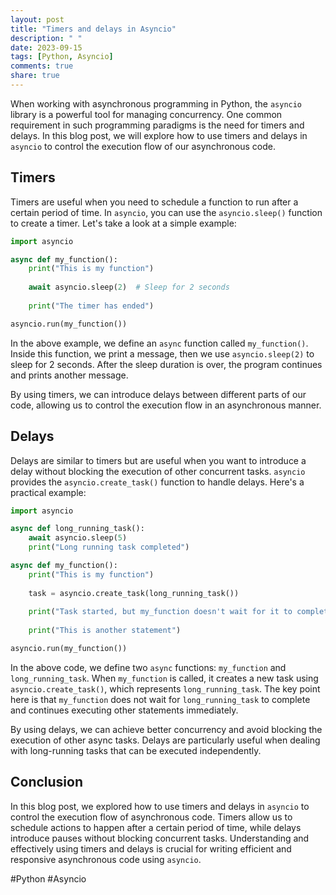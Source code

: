 ```yaml
---
layout: post
title: "Timers and delays in Asyncio"
description: " "
date: 2023-09-15
tags: [Python, Asyncio]
comments: true
share: true
---
```


When working with asynchronous programming in Python, the `asyncio` library is a powerful tool for managing concurrency. One common requirement in such programming paradigms is the need for timers and delays. In this blog post, we will explore how to use timers and delays in `asyncio` to control the execution flow of our asynchronous code.

## Timers

Timers are useful when you need to schedule a function to run after a certain period of time. In `asyncio`, you can use the `asyncio.sleep()` function to create a timer. Let's take a look at a simple example:

```python
import asyncio

async def my_function():
    print("This is my function")
    
    await asyncio.sleep(2)  # Sleep for 2 seconds
    
    print("The timer has ended")

asyncio.run(my_function())
```

In the above example, we define an `async` function called `my_function()`. Inside this function, we print a message, then we use `asyncio.sleep(2)` to sleep for 2 seconds. After the sleep duration is over, the program continues and prints another message.

By using timers, we can introduce delays between different parts of our code, allowing us to control the execution flow in an asynchronous manner.

## Delays

Delays are similar to timers but are useful when you want to introduce a delay without blocking the execution of other concurrent tasks. `asyncio` provides the `asyncio.create_task()` function to handle delays. Here's a practical example:

```python
import asyncio

async def long_running_task():
    await asyncio.sleep(5)
    print("Long running task completed")

async def my_function():
    print("This is my function")
    
    task = asyncio.create_task(long_running_task())
    
    print("Task started, but my_function doesn't wait for it to complete")
    
    print("This is another statement")

asyncio.run(my_function())
```

In the above code, we define two `async` functions: `my_function` and `long_running_task`. When `my_function` is called, it creates a new task using `asyncio.create_task()`, which represents `long_running_task`. The key point here is that `my_function` does not wait for `long_running_task` to complete and continues executing other statements immediately.

By using delays, we can achieve better concurrency and avoid blocking the execution of other async tasks. Delays are particularly useful when dealing with long-running tasks that can be executed independently.

## Conclusion

In this blog post, we explored how to use timers and delays in `asyncio` to control the execution flow of asynchronous code. Timers allow us to schedule actions to happen after a certain period of time, while delays introduce pauses without blocking concurrent tasks. Understanding and effectively using timers and delays is crucial for writing efficient and responsive asynchronous code using `asyncio`.

#Python #Asyncio